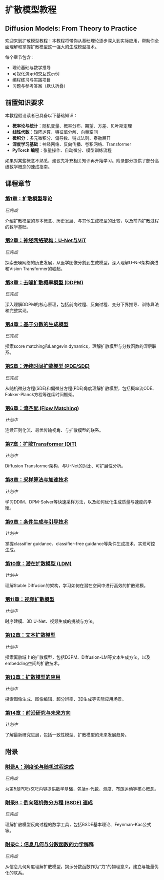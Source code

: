 # 扩散模型教程

## Diffusion Models: From Theory to Practice

欢迎来到扩散模型教程！本教程将带你从基础理论逐步深入到实际应用，帮助你全面理解和掌握扩散模型这一强大的生成模型技术。

每个章节包含：

- 理论基础与数学推导
- 可视化演示和交互式示例
- 编程练习与实践项目
- 习题与参考答案（默认折叠）

## 前置知识要求

本教程假设读者已具备以下基础知识：

- **概率论与统计**：随机变量、概率分布、期望、方差、贝叶斯定理
- **线性代数**：矩阵运算、特征值分解、向量空间
- **微积分**：多元微积分、偏导数、链式法则、泰勒展开
- **深度学习基础**：神经网络、反向传播、卷积网络、Transformer
- **PyTorch 编程**：张量操作、自动微分、模型训练流程

如果对某些概念不熟悉，建议先补充相关知识再开始学习。附录部分提供了部分高级数学概念的速成指南。

## 课程章节

### [第1章：扩散模型导论](chapter1.md)
*已完成*

介绍扩散模型的基本概念、历史发展、与其他生成模型的比较，以及前向扩散过程的数学基础。

### [第2章：神经网络架构：U-Net与ViT](chapter2.md)
*已完成*

探索去噪网络的历史发展，从医学图像分割到生成模型，深入理解U-Net架构演进和Vision Transformer的崛起。

### [第3章：去噪扩散概率模型 (DDPM)](chapter3.md)
*已完成*

深入理解DDPM的核心原理，包括前向过程、反向过程、变分下界推导、训练算法和完整实现。

### [第4章：基于分数的生成模型](chapter4.md)
*已完成*

探索score matching和Langevin dynamics，理解扩散模型与分数函数的深层联系。

### [第5章：连续时间扩散模型 (PDE/SDE)](chapter5.md)
*已完成*

从随机微分方程(SDE)和偏微分方程(PDE)角度理解扩散模型，包括概率流ODE、Fokker-Planck方程等连续时间框架。

### [第6章：流匹配 (Flow Matching)](chapter6.md)
*计划中*

连续正则化流、最优传输视角、与扩散模型的联系。

### [第7章：扩散Transformer (DiT)](chapter7.md)
*计划中*

Diffusion Transformer架构、与U-Net的对比、可扩展性分析。

### [第8章：采样算法与加速技术](chapter8.md)
*计划中*

学习DDIM、DPM-Solver等快速采样方法，以及如何优化生成质量与速度的平衡。

### [第9章：条件生成与引导技术](chapter9.md)
*计划中*

掌握classifier guidance、classifier-free guidance等条件生成技术，实现可控生成。

### [第10章：潜在扩散模型 (LDM)](chapter10.md)
*计划中*

理解Stable Diffusion的架构，学习如何在潜在空间中进行高效的扩散建模。

### [第11章：视频扩散模型](chapter11.md)
*计划中*

时序建模、3D U-Net、视频生成的挑战与方法。

### [第12章：文本扩散模型](chapter12.md)
*计划中*

探索离散域上的扩散模型，包括D3PM、Diffusion-LM等文本生成方法，以及embedding空间的扩散技术。

### [第13章：扩散模型的应用](chapter13.md)
*计划中*

探索图像生成、图像编辑、超分辨率、3D生成等实际应用场景。

### [第14章：前沿研究与未来方向](chapter14.md)
*计划中*

了解最新研究进展，包括一致性模型、扩散模型的未来发展趋势。

## 附录

### [附录A：测度论与随机过程速成](appendix-a.md)
*已完成*

为第5章PDE/SDE内容提供数学基础，包括σ-代数、测度、布朗运动等核心概念。

### [附录B：倒向随机微分方程 (BSDE) 速成](appendix-b.md)
*已完成*

理解扩散模型反向过程的数学工具，包括BSDE基本理论、Feynman-Kac公式等。

### [附录C：信息几何与分数函数的力学解释](appendix-c.md)
*已完成*

从信息几何角度理解扩散模型，揭示分数函数作为"力"的物理意义，建立与能量优化的联系。

